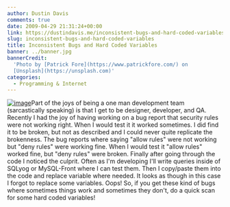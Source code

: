 ```yaml
---
author: Dustin Davis
comments: true
date: 2009-04-29 21:31:24+00:00
link: https://dustindavis.me/inconsistent-bugs-and-hard-coded-variables/
slug: inconsistent-bugs-and-hard-coded-variables
title: Inconsistent Bugs and Hard Coded Variables
banner: ../banner.jpg
bannerCredit:
  'Photo by [Patrick Fore](https://www.patrickfore.com/) on
  [Unsplash](https://unsplash.com)'
categories:
  - Programming & Internet
---
```


[![image](http://www.nerdydork.com/wp-content/uploads/2009/04/image-thumb2.png)](http://www.nerdydork.com/wp-content/uploads/2009/04/image2.png)Part
of the joys of being a one man development team (sarcastically speaking) is that
I get to be designer, developer, and QA. Recently I had the joy of having
working on a bug report that security rules were not working right. When I would
test it it worked sometimes. I did find it to be broken, but not as described
and I could never quite replicate the brokenness. The bug reports where saying
"allow rules" were not working but "deny rules" were working fine. When I would
test it "allow rules" worked fine, but "deny rules" were broken. Finally after
going through the code I noticed the culprit. Often as I'm developing I'll write
queries inside of SQLyog or MySQL-Front where I can test them. Then I copy/paste
them into the code and replace variable where needed. It looks as though in this
case I forgot to replace some variables. Oops! So, if you get these kind of bugs
where sometimes things work and sometimes they don't, do a quick scan for some
hard coded variables!

